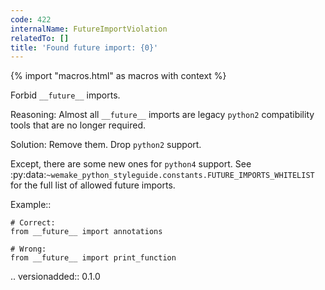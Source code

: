 ```yaml
---
code: 422
internalName: FutureImportViolation
relatedTo: []
title: 'Found future import: {0}'
---
```


{% import "macros.html" as macros with context %}

Forbid `__future__` imports.

Reasoning: Almost all `__future__` imports are legacy `python2`
compatibility tools that are no longer required.

Solution: Remove them. Drop `python2` support.

Except, there are some new ones for `python4` support. See
:py:data:`~wemake_python_styleguide.constants.FUTURE_IMPORTS_WHITELIST`
for the full list of allowed future imports.

Example::

    # Correct:
    from __future__ import annotations
    
    # Wrong:
    from __future__ import print_function

.. versionadded:: 0.1.0